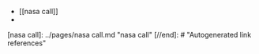 - [[nasa call]]
-

[//begin]: # "Autogenerated link references for markdown compatibility"
[nasa call]: ../pages/nasa call.md "nasa call"
[//end]: # "Autogenerated link references"

